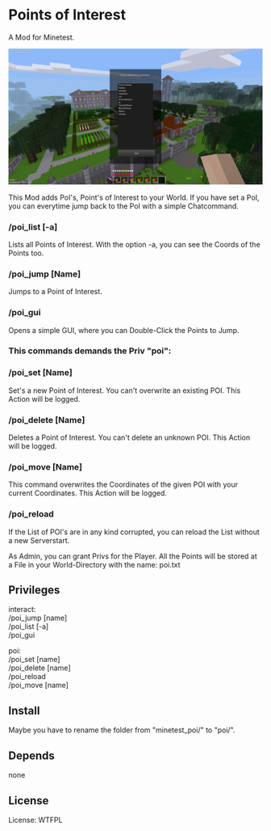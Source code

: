 # Points of Interest

A Mod for Minetest.

![Screenshot 1](textures/screenshot.jpg)

This Mod adds PoI's, Point's of Interest to your World.
If you have set a PoI, you can everytime jump back to the PoI with a simple Chatcommand.

### /poi_list [-a]
Lists all Points of Interest.
With the option -a, you can see the Coords of the Points too.

### /poi_jump [Name]
Jumps to a Point of Interest.

### /poi_gui
Opens a simple GUI, where you can Double-Click the Points to Jump.

### This commands demands the Priv "poi":
### /poi_set [Name]
Set's a new Point of Interest. You can't overwrite an existing POI.
This Action will be logged.

### /poi_delete [Name]
Deletes a Point of Interest. You can't delete an unknown POI.
This Action will be logged.

### /poi_move [Name]
This command overwrites the Coordinates of the given POI with your current Coordinates.
This Action will be logged.

### /poi_reload
If the List of POI's are in any kind corrupted, you can reload the List without a new Serverstart.

As Admin, you can grant Privs for the Player.
All the Points will be stored at a File in your World-Directory with the name: poi.txt

## Privileges

interact:<br>
/poi_jump [name]<br>
/poi_list [-a]<br>
/poi_gui<br>

poi:<br>
/poi_set [name]<br>
/poi_delete [name]<br>
/poi_reload<br>
/poi_move [name]<br>


## Install

Maybe you have to rename the folder from "minetest_poi/" to "poi/".

## Depends

none

## License

License: WTFPL
